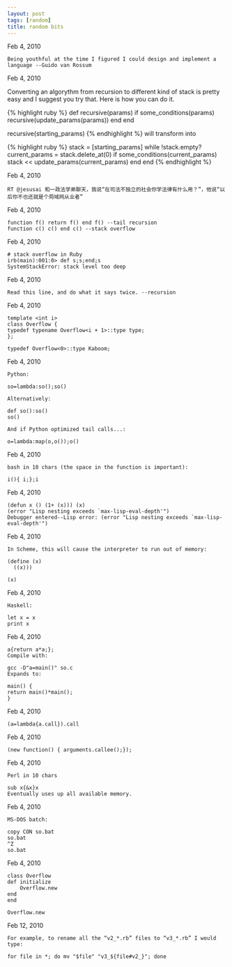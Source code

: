 ```yaml
---
layout: post
tags: [random]
title: random bits
---
```


Feb 4, 2010

    Being youthful at the time I figured I could design and implement a language --Guido van Rossum

Feb 4, 2010

Converting an algorythm from recursion to different kind of stack is pretty easy and I suggest you try that. Here is how you can do it.

{% highlight ruby %}
def recursive(params)
  if some_conditions(params)
     recursive(update_params(params))
  end
end

recursive(starting_params)
{% endhighlight %}
will transform into

{% highlight ruby %}
stack = [starting_params]
while !stack.empty?
  current_params = stack.delete_at(0)
  if some_conditions(current_params)
    stack << update_params(current_params)
  end
end
{% endhighlight %}

Feb 4, 2010

    RT @jesusai 和一政法学弟聊天，我说“在司法不独立的社会你学法律有什么用？”，他说“以后你不也还就是个局域网从业者”

Feb 4, 2010 

    function f() return f() end f() --tail recursion
    function c() c() end c() --stack overflow

Feb 4, 2010 

    # stack overflow in Ruby
    irb(main):001:0> def s;s;end;s
    SystemStackError: stack level too deep

Feb 4, 2010

    Read this line, and do what it says twice. --recursion

Feb 4, 2010 

    template <int i>
    class Overflow {
	typedef typename Overflow<i + 1>::type type;
    };

    typedef Overflow<0>::type Kaboom;

Feb 4, 2010 

    Python:

    so=lambda:so();so()

    Alternatively:

    def so():so()
    so()

    And if Python optimized tail calls...:

    o=lambda:map(o,o());o()

Feb 4, 2010 

    bash in 10 chars (the space in the function is important):

    i(){ i;};i

Feb 4, 2010 

    (defun x () (1+ (x))) (x)
    (error "Lisp nesting exceeds `max-lisp-eval-depth'")
    Debugger entered--Lisp error: (error "Lisp nesting exceeds `max-lisp-eval-depth'")

Feb 4, 2010 

    In Scheme, this will cause the interpreter to run out of memory:

    (define (x)
      ((x)))

    (x)

Feb 4, 2010 

    Haskell:

    let x = x
    print x

Feb 4, 2010 

    a{return a*a;};
    Compile with:

    gcc -D"a=main()" so.c
    Expands to:

    main() {
	return main()*main();
    }

Feb 4, 2010 

    (a=lambda{a.call}).call

Feb 4, 2010 

    (new function() { arguments.callee();});

Feb 4, 2010 

    Perl in 10 chars

    sub x{&x}x
    Eventually uses up all available memory.

Feb 4, 2010 

    MS-DOS batch:

    copy CON so.bat
    so.bat
    ^Z
    so.bat

Feb 4, 2010 

    class Overflow
	def initialize
	    Overflow.new
	end
    end

    Overflow.new

Feb 12, 2010 

    For example, to rename all the “v2_*.rb” files to “v3_*.rb” I would type:

    for file in *; do mv "$file" "v3_${file#v2_}"; done
